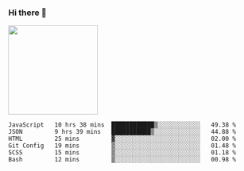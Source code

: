 ### Hi there 👋

<!--
**hwolf0610/hwolf0610** is a ✨ _special_ ✨ repository because its `README.md` (this file) appears on your GitHub profile.

Here are some ideas to get you started:

- 🔭 I’m currently working on ...
- 🌱 I’m currently learning ...
- 👯 I’m looking to collaborate on ...
- 🤔 I’m looking for help with ...
- 💬 Ask me about ...
- 📫 How to reach me: ...
- 😄 Pronouns: ...
- ⚡ Fun fact: ...
-->

<img height="180em" src="https://github-readme-stats.vercel.app/api?username=hwolf0610&show_icons=true&hide_border=true&&count_private=true&include_all_commits=true" />


<!--START_SECTION:waka-->

```text
JavaScript   10 hrs 38 mins  ████████████▒░░░░░░░░░░░░   49.38 %
JSON         9 hrs 39 mins   ███████████▒░░░░░░░░░░░░░   44.88 %
HTML         25 mins         ▓░░░░░░░░░░░░░░░░░░░░░░░░   02.00 %
Git Config   19 mins         ▒░░░░░░░░░░░░░░░░░░░░░░░░   01.48 %
SCSS         15 mins         ▒░░░░░░░░░░░░░░░░░░░░░░░░   01.18 %
Bash         12 mins         ▒░░░░░░░░░░░░░░░░░░░░░░░░   00.98 %
```

<!--END_SECTION:waka-->
